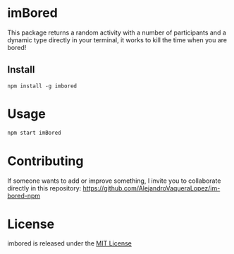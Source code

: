 # imBored

This package returns a random activity with a number of participants and a dynamic type directly in your terminal, it works to kill the time when you are bored!

## Install

```npm
npm install -g imbored 
```

# Usage

```bash
npm start imBored
```

# Contributing
If someone wants to add or improve something, I invite you to collaborate directly in this repository: https://github.com/AlejandroVaqueraLopez/im-bored-npm

# License
imbored is released under the [MIT License](https://opensource.org/licenses/MIT)
